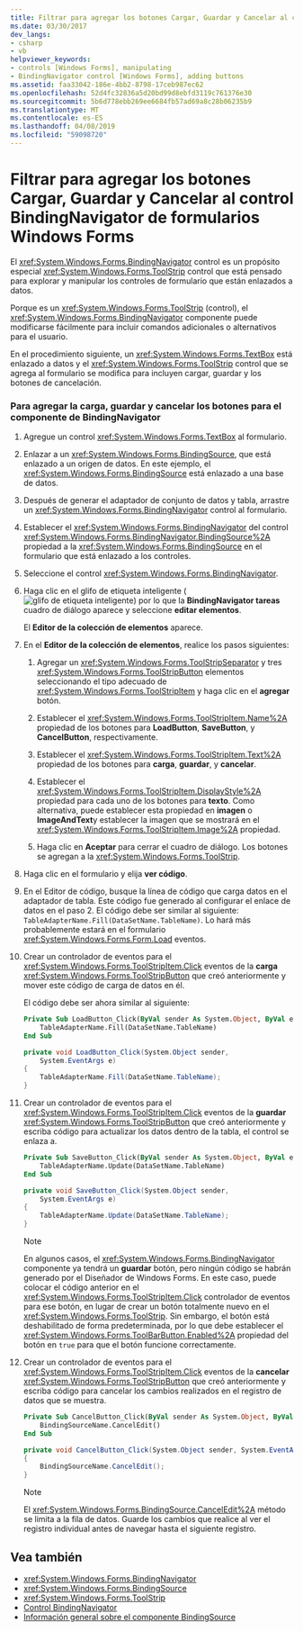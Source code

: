 ```yaml
---
title: Filtrar para agregar los botones Cargar, Guardar y Cancelar al control BindingNavigator de formularios Windows Forms
ms.date: 03/30/2017
dev_langs:
- csharp
- vb
helpviewer_keywords:
- controls [Windows Forms], manipulating
- BindingNavigator control [Windows Forms], adding buttons
ms.assetid: faa33042-186e-4bb2-8798-17ceb987ec62
ms.openlocfilehash: 52d4fc32836a5d20bd99d8ebfd3119c761376e30
ms.sourcegitcommit: 5b6d778ebb269ee6684fb57ad69a8c28b06235b9
ms.translationtype: MT
ms.contentlocale: es-ES
ms.lasthandoff: 04/08/2019
ms.locfileid: "59098720"
---
```

# <a name="how-to-add-load-save-and-cancel-buttons-to-the-windows-forms-bindingnavigator-control"></a>Filtrar para agregar los botones Cargar, Guardar y Cancelar al control BindingNavigator de formularios Windows Forms
El <xref:System.Windows.Forms.BindingNavigator> control es un propósito especial <xref:System.Windows.Forms.ToolStrip> control que está pensado para explorar y manipular los controles de formulario que están enlazados a datos.  
  
 Porque es un <xref:System.Windows.Forms.ToolStrip> (control), el <xref:System.Windows.Forms.BindingNavigator> componente puede modificarse fácilmente para incluir comandos adicionales o alternativos para el usuario.  
  
 En el procedimiento siguiente, un <xref:System.Windows.Forms.TextBox> está enlazado a datos y el <xref:System.Windows.Forms.ToolStrip> control que se agrega al formulario se modifica para incluyen cargar, guardar y los botones de cancelación.  
  
### <a name="to-add-load-save-and-cancel-buttons-to-the-bindingnavigator-component"></a>Para agregar la carga, guardar y cancelar los botones para el componente de BindingNavigator  
  
1.  Agregue un control <xref:System.Windows.Forms.TextBox> al formulario.  
  
2.  Enlazar a un <xref:System.Windows.Forms.BindingSource>, que está enlazado a un origen de datos. En este ejemplo, el <xref:System.Windows.Forms.BindingSource> está enlazado a una base de datos.  
  
3.  Después de generar el adaptador de conjunto de datos y tabla, arrastre un <xref:System.Windows.Forms.BindingNavigator> control al formulario.  
  
4.  Establecer el <xref:System.Windows.Forms.BindingNavigator> del control <xref:System.Windows.Forms.BindingNavigator.BindingSource%2A> propiedad a la <xref:System.Windows.Forms.BindingSource> en el formulario que está enlazado a los controles.  
  
5.  Seleccione el control <xref:System.Windows.Forms.BindingNavigator>.  
  
6.  Haga clic en el glifo de etiqueta inteligente (![glifo de etiqueta inteligente](./media/vs-winformsmttagglyph.gif "VS_WinFormSmtTagGlyph")) por lo que la **BindingNavigator tareas** cuadro de diálogo aparece y seleccione **editar elementos**.  
  
     El **Editor de la colección de elementos** aparece.  
  
7.  En el **Editor de la colección de elementos**, realice los pasos siguientes:  
  
    1.  Agregar un <xref:System.Windows.Forms.ToolStripSeparator> y tres <xref:System.Windows.Forms.ToolStripButton> elementos seleccionando el tipo adecuado de <xref:System.Windows.Forms.ToolStripItem> y haga clic en el **agregar** botón.  
  
    2.  Establecer el <xref:System.Windows.Forms.ToolStripItem.Name%2A> propiedad de los botones para **LoadButton**, **SaveButton**, y **CancelButton**, respectivamente.  
  
    3.  Establecer el <xref:System.Windows.Forms.ToolStripItem.Text%2A> propiedad de los botones para **carga**, **guardar**, y **cancelar**.  
  
    4.  Establecer el <xref:System.Windows.Forms.ToolStripItem.DisplayStyle%2A> propiedad para cada uno de los botones para **texto**. Como alternativa, puede establecer esta propiedad en **imagen** o **ImageAndText**y establecer la imagen que se mostrará en el <xref:System.Windows.Forms.ToolStripItem.Image%2A> propiedad.  
  
    5.  Haga clic en **Aceptar** para cerrar el cuadro de diálogo. Los botones se agregan a la <xref:System.Windows.Forms.ToolStrip>.  
  
8.  Haga clic en el formulario y elija **ver código**.  
  
9. En el Editor de código, busque la línea de código que carga datos en el adaptador de tabla. Este código fue generado al configurar el enlace de datos en el paso 2. El código debe ser similar al siguiente: `TableAdapterName.Fill(DataSetName.TableName)`. Lo hará más probablemente estará en el formulario <xref:System.Windows.Forms.Form.Load> eventos.  
  
10. Crear un controlador de eventos para el <xref:System.Windows.Forms.ToolStripItem.Click> eventos de la **carga** <xref:System.Windows.Forms.ToolStripButton> que creó anteriormente y mover este código de carga de datos en él.  
  
     El código debe ser ahora similar al siguiente:  
  
    ```vb  
    Private Sub LoadButton_Click(ByVal sender As System.Object, ByVal e As System.EventArgs) Handles LoadButton.Click  
        TableAdapterName.Fill(DataSetName.TableName)  
    End Sub  
    ```  
  
    ```csharp  
    private void LoadButton_Click(System.Object sender,   
        System.EventArgs e)  
    {  
        TableAdapterName.Fill(DataSetName.TableName);  
    }  
    ```  
  
11. Crear un controlador de eventos para el <xref:System.Windows.Forms.ToolStripItem.Click> eventos de la **guardar** <xref:System.Windows.Forms.ToolStripButton> que creó anteriormente y escriba código para actualizar los datos dentro de la tabla, el control se enlaza a.  
  
    ```vb  
    Private Sub SaveButton_Click(ByVal sender As System.Object, ByVal e As System.EventArgs) Handles SaveButton.Click  
        TableAdapterName.Update(DataSetName.TableName)  
    End Sub  
    ```  
  
    ```csharp  
    private void SaveButton_Click(System.Object sender,   
        System.EventArgs e)  
    {  
        TableAdapterName.Update(DataSetName.TableName);  
    }  
    ```  
  
    > [!NOTE]
    > En algunos casos, el <xref:System.Windows.Forms.BindingNavigator> componente ya tendrá un **guardar** botón, pero ningún código se habrán generado por el Diseñador de Windows Forms. En este caso, puede colocar el código anterior en el <xref:System.Windows.Forms.ToolStripItem.Click> controlador de eventos para ese botón, en lugar de crear un botón totalmente nuevo en el <xref:System.Windows.Forms.ToolStrip>. Sin embargo, el botón está deshabilitado de forma predeterminada, por lo que debe establecer el <xref:System.Windows.Forms.ToolBarButton.Enabled%2A> propiedad del botón en `true` para que el botón funcione correctamente.
  
12. Crear un controlador de eventos para el <xref:System.Windows.Forms.ToolStripItem.Click> eventos de la **cancelar** <xref:System.Windows.Forms.ToolStripButton> que creó anteriormente y escriba código para cancelar los cambios realizados en el registro de datos que se muestra.  
  
    ```vb  
    Private Sub CancelButton_Click(ByVal sender As System.Object, ByVal e As System.EventArgs) Handles CancelButton.Click  
        BindingSourceName.CancelEdit()  
    End Sub  
    ```  
  
    ```csharp  
    private void CancelButton_Click(System.Object sender, System.EventArgs e)  
    {  
        BindingSourceName.CancelEdit();  
    }  
    ```  
  
    > [!NOTE]
    >  El <xref:System.Windows.Forms.BindingSource.CancelEdit%2A> método se limita a la fila de datos. Guarde los cambios que realice al ver el registro individual antes de navegar hasta el siguiente registro.  
  
## <a name="see-also"></a>Vea también

- <xref:System.Windows.Forms.BindingNavigator>
- <xref:System.Windows.Forms.BindingSource>
- <xref:System.Windows.Forms.ToolStrip>
- [Control BindingNavigator](bindingnavigator-control-windows-forms.md)
- [Información general sobre el componente BindingSource](bindingsource-component-overview.md)

